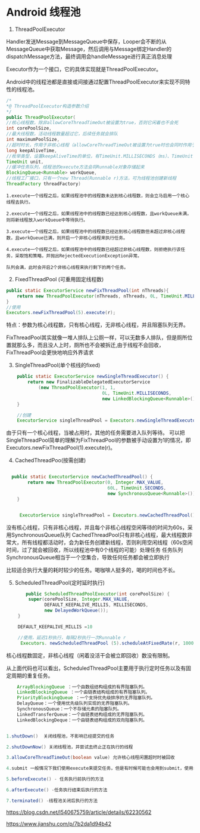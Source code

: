 # Android 线程池

1. ThreadPoolExecutor 


Handler发送Message到MessageQueue中保存，Looper会不断的从MessageQueue中获取Message，然后调用与Message绑定Handler的dispatchMessage方法，最终调用会handleMessage进行真正消息处理

Executor作为一个接口，它的具体实现就是ThreadPoolExecutor。

Android中的线程池都是直接或间接通过配置ThreadPoolExecutor来实现不同特性的线程池。

```java
/* 
*@ ThreadPoolExecutor构造参数介绍 
*/  
public ThreadPoolExecutor(  
//核心线程数，除非allowCoreThreadTimeOut被设置为true，否则它闲着也不会死  
int corePoolSize,   
//最大线程数，活动线程数量超过它，后续任务就会排队                     
int maximumPoolSize,   
//超时时长，作用于非核心线程（allowCoreThreadTimeOut被设置为true时也会同时作用于核心线程），闲置超时便被回收             
long keepAliveTime,                            
//枚举类型，设置keepAliveTime的单位，有TimeUnit.MILLISECONDS（ms）、TimeUnit. SECONDS（s）等  
TimeUnit unit,  
//缓冲任务队列，线程池的execute方法会将Runnable对象存储起来  
BlockingQueue<Runnable> workQueue,  
//线程工厂接口，只有一个new Thread(Runnable r)方法，可为线程池创建新线程  
ThreadFactory threadFactory)

```



    1.execute一个线程之后，如果线程池中的线程数未达到核心线程数，则会立马启用一个核心线程去执行。

    2.execute一个线程之后，如果线程池中的线程数已经达到核心线程数，且workQueue未满，则将新线程放入workQueue中等待执行。

    3.execute一个线程之后，如果线程池中的线程数已经达到核心线程数但未超过非核心线程数，且workQueue已满，则开启一个非核心线程来执行任务。

    4.execute一个线程之后，如果线程池中的线程数已经超过非核心线程数，则拒绝执行该任务，采取饱和策略，并抛出RejectedExecutionException异常。

    队列会满，此时会开启2个非核心线程来执行剩下的两个任务。


2. FixedThreadPool (可重用固定线程数)

```java
public static ExecutorService newFixThreadPool(int nThreads){  
    return new ThreadPoolExecutor(nThreads, nThreads, 0L, TimeUnit.MILLISECONDS, new LinkedBlockingQueue<Runnable>());  
}  
//使用  
Executors.newFixThreadPool(5).execute(r);
```

特点：参数为核心线程数，只有核心线程，无非核心线程，并且阻塞队列无界。

FixThreadPool其实就像一堆人排队上公厕一样，可以无数多人排队，但是厕所位置就那么多，而且没人上时，厕所也不会被拆迁,由于线程不会回收，FixThreadPool会更快地响应外界请求


3. SingleThreadPool(单个核线的fixed)

```java
    public static ExecutorService newSingleThreadExecutor() {
        return new FinalizableDelegatedExecutorService
            (new ThreadPoolExecutor(1, 1,
                                    0L, TimeUnit.MILLISECONDS,
                                    new LinkedBlockingQueue<Runnable>()));
    }

    //创建
    ExecutorService singleThreadPool = Executors.newSingleThreadExecutor();

```
由于只有一个核心线程，当被占用时，其他的任务需要进入队列等待。
可以把SingleThreadPool简单的理解为FixThreadPool的参数被手动设置为1的情况，即Executors.newFixThreadPool(1).execute(r)。

4.  CachedThreadPoo(按需创建)
```java

  public static ExecutorService newCachedThreadPool() {
        return new ThreadPoolExecutor(0, Integer.MAX_VALUE,
                                      60L, TimeUnit.SECONDS,
                                      new SynchronousQueue<Runnable>());
    }


     ExecutorService singleThreadPool = Executors.newCachedThreadPool();
```
没有核心线程，只有非核心线程，并且每个非核心线程空闲等待的时间为60s，采用SynchronousQueue队列
CachedThreadPool只有非核心线程，最大线程数非常大，所有线程都活动时，会为新任务创建新线程，否则利用空闲线程（60s空闲时间，过了就会被回收，所以线程池中有0个线程的可能）处理任务
任务队列SynchronousQueue相当于一个空集合，导致任何任务都会被立即执行

比较适合执行大量的耗时较少的任务。喝咖啡人挺多的，喝的时间也不长。


5. ScheduledThreadPool(定时延时执行)
   ```java
       public ScheduledThreadPoolExecutor(int corePoolSize) {
        super(corePoolSize, Integer.MAX_VALUE,
              DEFAULT_KEEPALIVE_MILLIS, MILLISECONDS,
              new DelayedWorkQueue());
    }

    DEFAULT_KEEPALIVE_MILLIS =10 

    //使用，延迟1秒执行，每隔2秒执行一次Runnable r  
     Executors. newScheduledThreadPool (5).scheduleAtFixedRate(r, 1000, 2000, TimeUnit.MILLISECONDS);
   ```
核心线程数固定，非核心线程（闲着没活干会被立即回收）数没有限制。

从上面代码也可以看出，ScheduledThreadPool主要用于执行定时任务以及有固定周期的重复任务。

   
   
```java
    ArrayBlockingQueue ：一个由数组结构组成的有界阻塞队列。
    LinkedBlockingQueue ：一个由链表结构组成的有界阻塞队列。
    PriorityBlockingQueue ：一个支持优先级排序的无界阻塞队列。
    DelayQueue：一个使用优先级队列实现的无界阻塞队列。
    SynchronousQueue：一个不存储元素的阻塞队列。
    LinkedTransferQueue：一个由链表结构组成的无界阻塞队列。
    LinkedBlockingDeque：一个由链表结构组成的双向阻塞队列。
```
```java

1.shutDown()  关闭线程池，不影响已经提交的任务

2.shutDownNow() 关闭线程池，并尝试去终止正在执行的线程

3.allowCoreThreadTimeOut(boolean value) 允许核心线程闲置超时时被回收

4.submit 一般情况下我们使用execute来提交任务，但是有时候可能也会用到submit，使用submit的好处是submit有返回值。

5.beforeExecute() - 任务执行前执行的方法

6.afterExecute() -任务执行结束后执行的方法

7.terminated() -线程池关闭后执行的方法
```

https://blog.csdn.net/l540675759/article/details/62230562

https://www.jianshu.com/p/7b2da1d94b42